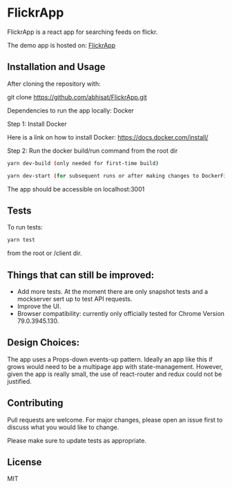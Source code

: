 # FlickrApp

FlickrApp is a react app for searching feeds on flickr.

The demo app is hosted on: [FlickrApp](https://flickrapp-demo.herokuapp.com "Flickr App")

## Installation and Usage

After cloning the repository with:

git clone https://github.com/abhisat/FlickrApp.git

Dependencies to run the app locally: Docker

Step 1: Install Docker

Here is a link on how to install Docker:
https://docs.docker.com/install/

Step 2: Run the docker build/run command from the root dir

```bash
yarn dev-build (only needed for first-time build)
```

```bash
yarn dev-start (for subsequent runs or after making changes to DockerFile)
```

The app should be accessible on localhost:3001

## Tests

To run tests:

```bash
yarn test
```

from the root or /client dir.

## Things that can still be improved:

- Add more tests. At the moment there are only snapshot tests and a mockserver sert up to test API requests.
- Improve the UI.
- Browser compatibility: currently only officially tested for Chrome Version 79.0.3945.130.

## Design Choices:

The app uses a Props-down events-up pattern. Ideally an app like this if grows would need to be a multipage app with state-management. However, given the app is really small, the use of react-router and redux could not be justified.

## Contributing

Pull requests are welcome. For major changes, please open an issue first to discuss what you would like to change.

Please make sure to update tests as appropriate.

## License

MIT
